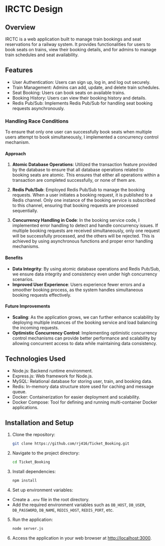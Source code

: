 # IRCTC Design

## Overview

IRCTC is a web application built to manage train bookings and seat reservations for a railway system. It provides functionalities for users to book seats on trains, view their booking details, and for admins to manage train schedules and seat availability.

## Features

- User Authentication: Users can sign up, log in, and log out securely.
- Train Management: Admins can add, update, and delete train schedules.
- Seat Booking: Users can book seats on available trains.
- Booking History: Users can view their booking history and details.
- Redis Pub/Sub: Implements Redis Pub/Sub for handling seat booking requests asynchronously.

### Handling Race Conditions

To ensure that only one user can successfully book seats when multiple users attempt to book simultaneously, I implemented a concurrency control mechanism.

#### Approach

1. **Atomic Database Operations**: Utilized the transaction feature provided by the database to ensure that all database operations related to booking seats are atomic. This ensures that either all operations within a transaction are completed successfully, or none of them are.

2. **Redis Pub/Sub**: Employed Redis Pub/Sub to manage the booking requests. When a user initiates a booking request, it is published to a Redis channel. Only one instance of the booking service is subscribed to this channel, ensuring that booking requests are processed sequentially.

3. **Concurrency Handling in Code**: In the booking service code, I implemented error handling to detect and handle concurrency issues. If multiple booking requests are received simultaneously, only one request will be successfully processed, and the others will be rejected. This is achieved by using asynchronous functions and proper error handling mechanisms.



#### Benefits

- **Data Integrity**: By using atomic database operations and Redis Pub/Sub, we ensure data integrity and consistency even under high concurrency scenarios.
- **Improved User Experience**: Users experience fewer errors and a smoother booking process, as the system handles simultaneous booking requests effectively.

#### Future Improvements

- **Scaling**: As the application grows, we can further enhance scalability by deploying multiple instances of the booking service and load balancing the incoming requests.
- **Optimistic Concurrency Control**: Implementing optimistic concurrency control mechanisms can provide better performance and scalability by allowing concurrent access to data while maintaining data consistency.

## Technologies Used

- Node.js: Backend runtime environment.
- Express.js: Web framework for Node.js.
- MySQL: Relational database for storing user, train, and booking data.
- Redis: In-memory data structure store used for caching and message queue.
- Docker: Containerization for easier deployment and scalability.
- Docker Compose: Tool for defining and running multi-container Docker applications.

## Installation and Setup

1. Clone the repository:
   ```bash
   git clone https://github.com/rj416/Ticket_Booking.git
   ```
2. Navigate to the project directory:
   ```bash
   cd Ticket_Booking
   ```
3. Install dependencies:
   ```bash
   npm install
   ```
4. Set up environment variables:

- Create a `.env` file in the root directory.
- Add the required environment variables such as `DB_HOST`, `DB_USER`, `DB_PASSWORD`, `DB_NAME`, `REDIS_HOST`, `REDIS_PORT`, etc.

5. Run the application:

   ```bash
   node server.js
   ```

6. Access the application in your web browser at [http://localhost:3000](http://localhost:3000).




